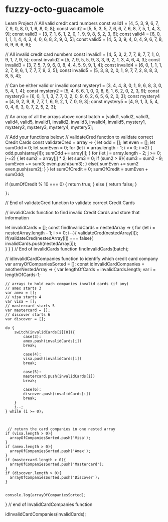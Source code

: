 # fuzzy-octo-guacamole
Learn Project
// All valid credit card numbers
const valid1 = [4, 5, 3, 9, 6, 7, 7, 9, 0, 8, 0, 1, 6, 8, 0, 8];
const valid2 = [5, 5, 3, 5, 7, 6, 6, 7, 6, 8, 7, 5, 1, 4, 3, 9];
const valid3 = [3, 7, 1, 6, 1, 2, 0, 1, 9, 9, 8, 5, 2, 3, 6];
const valid4 = [6, 0, 1, 1, 1, 4, 4, 3, 4, 0, 6, 8, 2, 9, 0, 5];
const valid5 = [4, 5, 3, 9, 4, 0, 4, 9, 6, 7, 8, 6, 9, 6, 6, 6];

// All invalid credit card numbers
const invalid1 = [4, 5, 3, 2, 7, 7, 8, 7, 7, 1, 0, 9, 1, 7, 9, 5];
const invalid2 = [5, 7, 9, 5, 5, 9, 3, 3, 9, 2, 1, 3, 4, 6, 4, 3];
const invalid3 = [3, 7, 5, 7, 9, 6, 0, 8, 4, 4, 5, 9, 9, 1, 4];
const invalid4 = [6, 0, 1, 1, 1, 2, 7, 9, 6, 1, 7, 7, 7, 9, 3, 5];
const invalid5 = [5, 3, 8, 2, 0, 1, 9, 7, 7, 2, 8, 8, 3, 8, 5, 4];

// Can be either valid or invalid
const mystery1 = [3, 4, 4, 8, 0, 1, 9, 6, 8, 3, 0, 5, 4, 1, 4];
const mystery2 = [5, 4, 6, 6, 1, 0, 0, 8, 6, 1, 6, 2, 0, 2, 3, 9];
const mystery3 = [6, 0, 1, 1, 3, 7, 7, 0, 2, 0, 9, 6, 2, 6, 5, 6, 2, 0, 3];
const mystery4 = [4, 9, 2, 9, 8, 7, 7, 1, 6, 9, 2, 1, 7, 0, 9, 3];
const mystery5 = [4, 9, 1, 3, 5, 4, 0, 4, 6, 3, 0, 7, 2, 5, 2, 3];

// An array of all the arrays above
const batch = [valid1, valid2, valid3, valid4, valid5, invalid1, invalid2, invalid3, invalid4, invalid5, mystery1, mystery2, mystery3, mystery4, mystery5];


// Add your functions below:
// validateCred function to validate correct Credit Cards
const validateCred = array => {
  let odd = [];
  let even = [];
  let sumOdd = 0;
  let sumEven = 0;
  for (let i = array.length - 1; i >= 0; i-=2) {
    odd.push(array[i]);
    sumOdd += array[i];
  }
  for (let j = array.length - 2; j >= 0; j-=2) {
    let sum2 = array[j] * 2;
    let sum3 = 0;
    if (sum2 > 9){
      sum3 = sum2 - 9;
      sumEven += sum3;
      even.push(sum3);
    } else{
      sumEven += sum2
      even.push(sum2);
    }
  }
 let sumOfCredit = 0;
  sumOfCredit = sumEven + sumOdd;

  if (sumOfCredit % 10 === 0) {
        return true;
    }
    else {
        return false;
    }

    };
// End of validateCred function to validate correct Credit Cards

// invalidCards function to find  invalid Credit Cards and store that information

let invalidCards = [];
const findInvalidCards = nestedArray => {
  for (let i = nestedArray.length - 1; i >= 0; i--){
    validateCred(nestedArray[i]);
    if(validateCred(nestedArray[i]) === false){
            invalidCards.push(nestedArray[i]);   
      }
  } 
} 
// End of invalidCards function
findInvalidCards(batch);



// idInvalidCardCompanies function to identify which credit card company
var arrayOfCompaniesSorted = [];
const idInvalidCardCompanies = anotherNestedArray => {
    var lengthOfCards = invalidCards.length;
    var i = lengthOfCards-1;
    
  
    // arrays to hold each companies invalid cards (if any)
    // amex starts 3
    var amex = [];
    // visa starts 4
    var visa = [];
    // mastercard starts 5
    var mastercard = [];
    // discover starts 6
    var discover = [];

    do {
        switch(invalidCards[i][0]){
            case(3):
            amex.push(invalidCards[i])
            break;

            case(4):
            visa.push(invalidCards[i])
            break;

            case(5):
            mastercard.push(invalidCards[i])
            break;

            case(6):
            discover.push(invalidCards[i])
            break;
        }
        i--;          
    } while (i >= 0);
     
     
     
     // return the card companies in one nested array
    if (visa.length > 0){
      arrayOfCompaniesSorted.push('Visa');
    } 
    if (amex.length > 0){
      arrayOfCompaniesSorted.push('Amex');
    } 
    if (mastercard.length > 0){
      arrayOfCompaniesSorted.push('Mastercard');
    } 
    if (discover.length > 0){
      arrayOfCompaniesSorted.push('Discover');
    } 
    
    
    console.log(arrayOfCompaniesSorted);
    
}
// end of InvalidCardCompanies function

idInvalidCardCompanies(invalidCards);
